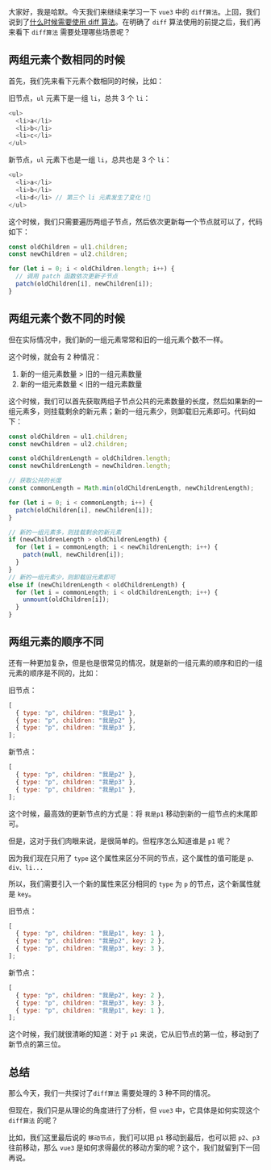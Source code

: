 大家好，我是哈默。今天我们来继续来学习一下 `vue3` 中的 `diff算法`。上回，我们说到了[什么时候需要使用 diff 算法](./1_什么时候需要使用diff算法.md)。在明确了 `diff` 算法使用的前提之后，我们再来看下 `diff算法` 需要处理哪些场景呢？

## 两组元素个数相同的时候

首先，我们先来看下元素个数相同的时候，比如：

旧节点，`ul` 元素下是一组 `li`，总共 3 个 `li`：

```js
<ul>
  <li>a</li>
  <li>b</li>
  <li>c</li>
</ul>
```

新节点，`ul` 元素下也是一组 `li`，总共也是 3 个 `li`：

```js
<ul>
  <li>a</li>
  <li>b</li>
  <li>d</li> // 第三个 li 元素发生了变化！👾
</ul>
```

这个时候，我们只需要遍历两组子节点，然后依次更新每一个节点就可以了，代码如下：

```js
const oldChildren = ul1.children;
const newChildren = ul2.children;

for (let i = 0; i < oldChildren.length; i++) {
  // 调用 patch 函数依次更新子节点
  patch(oldChildren[i], newChildren[i]);
}
```

## 两组元素个数不同的时候

但在实际情况中，我们新的一组元素常常和旧的一组元素个数不一样。

这个时候，就会有 2 种情况：

1. 新的一组元素数量 > 旧的一组元素数量
2. 新的一组元素数量 < 旧的一组元素数量

这个时候，我们可以首先获取两组子节点公共的元素数量的长度，然后如果新的一组元素多，则挂载剩余的新元素；新的一组元素少，则卸载旧元素即可。代码如下：

```js
const oldChildren = ul1.children;
const newChildren = ul2.children;

const oldChildrenLength = oldChildren.length;
const newChildrenLength = newChildren.length;

// 获取公共的长度
const commonLength = Math.min(oldChildrenLength, newChildrenLength);

for (let i = 0; i < commonLength; i++) {
  patch(oldChildren[i], newChildren[i]);
}

// 新的一组元素多，则挂载剩余的新元素
if (newChildrenLength > oldChildrenLength) {
  for (let i = commonLength; i < newChildrenLength; i++) {
    patch(null, newChildren[i]);
  }
}
// 新的一组元素少，则卸载旧元素即可
else if (newChildrenLength < oldChildrenLength) {
  for (let i = commonLength; i < oldChildrenLength; i++) {
    unmount(oldChildren[i]);
  }
}
```

## 两组元素的顺序不同

还有一种更加复杂，但是也是很常见的情况，就是新的一组元素的顺序和旧的一组元素的顺序是不同的，比如：

旧节点：

```js
[
  { type: "p", children: "我是p1" },
  { type: "p", children: "我是p2" },
  { type: "p", children: "我是p3" },
];
```

新节点：

```js
[
  { type: "p", children: "我是p2" },
  { type: "p", children: "我是p3" },
  { type: "p", children: "我是p1" },
];
```

这个时候，最高效的更新节点的方式是：将 `我是p1` 移动到新的一组节点的末尾即可。

但是，这对于我们肉眼来说，是很简单的。但程序怎么知道谁是 `p1` 呢？

因为我们现在只用了 `type` 这个属性来区分不同的节点，这个属性的值可能是 `p、div、li...`

所以，我们需要引入一个新的属性来区分相同的 `type` 为 `p` 的节点，这个新属性就是 `key`。

旧节点：

```js
[
  { type: "p", children: "我是p1", key: 1 },
  { type: "p", children: "我是p2", key: 2 },
  { type: "p", children: "我是p3", key: 3 },
];
```

新节点：

```js
[
  { type: "p", children: "我是p2", key: 2 },
  { type: "p", children: "我是p3", key: 3 },
  { type: "p", children: "我是p1", key: 1 },
];
```

这个时候，我们就很清晰的知道：对于 `p1` 来说，它从旧节点的第一位，移动到了新节点的第三位。

## 总结

那么今天，我们一共探讨了`diff算法` 需要处理的 3 种不同的情况。

但现在，我们只是从理论的角度进行了分析，但 `vue3` 中，它具体是如何实现这个 `diff算法` 的呢？

比如，我们这里最后说的 `移动节点`，我们可以把 `p1` 移动到最后，也可以把 `p2`、`p3` 往前移动，那么 `vue3` 是如何求得最优的移动方案的呢？这个，我们就留到下一回再说。
